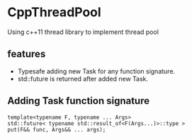 # CppThreadPool
Using c++11 thread library to implement thread pool

## features
- Typesafe adding new Task for any function signature.
- std::future<R> is returned after added new Task.

## Adding Task function signature

```
template<typename F, typename ... Args>
std::future< typename std::result_of<F(Args...)>::type > 
put(F&& func, Args&& ... args);
```
